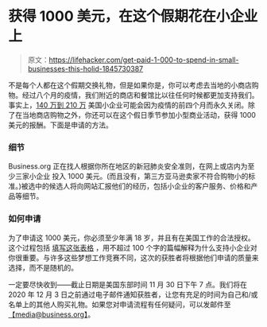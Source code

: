 # 获得 1000 美元，在这个假期花在小企业上

> 原文：<https://lifehacker.com/get-paid-1-000-to-spend-in-small-businesses-this-holid-1845730387>

不是每个人都在这个假期交换礼物，但是如果你是，你可以考虑去当地的小商店购物。经过八个月的疫情，我们附近的商店和餐馆比以往任何时候都更加支持我们。事实上，[140 万到 210 万](https://www.mckinsey.com/featured-insights/americas/which-small-businesses-are-most-vulnerable-to-covid-19-and-when) 美国小企业可能会因为疫情的前四个月而永久关闭。除了在当地商店购物之外，你还可以在这个假日季节参加小型商业活动，获得 1000 美元的报酬。下面是申请的方法。





### 细节

Business.org 正在找人根据你所在地区的新冠肺炎安全准则，在网上或店内为至少三家小企业 投入 1000 美元。(而且没有，第三方亚马逊卖家不符合购物小的标准。)被选中的候选人将向网站汇报他们的经历，包括小企业的客户服务、价格和产品等细节。

### 如何申请

为了申请这 1000 美元，你必须至少年满 18 岁，并且有在美国工作的合法授权。这个过程包括 [填写这张表格](https://www.business.org/finance/accounting/get-paid-to-shop-small/) ，用不超过 100 个字的篇幅解释为什么支持小企业对你很重要。与许多这些梦想工作竞赛不同，这次的获胜者将根据他们申请的质量来选择，而不是随机的。

一定要尽快收到——截止日期是美国东部时间 11 月 30 日下午 7 点。我们将在 2020 年 12 月 3 日之前通过电子邮件通知获胜者，让您有充足的时间为自己和/或名单上的其他人购买礼物。如果您对申请流程有任何疑问，可以发邮件至[【media@business.org】](mailto:media@business.org)。
